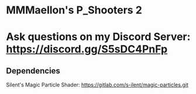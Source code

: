 # MMMaellon's P_Shooters 2

# Ask questions on my Discord Server: https://discord.gg/S5sDC4PnFp

## Dependencies

Silent's Magic Particle Shader: <https://gitlab.com/s-ilent/magic-particles.git>
